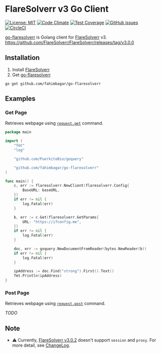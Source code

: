 # FlareSolverr v3 Go Client

[![License: MIT](https://img.shields.io/badge/License-MIT-yellow.svg)](https://opensource.org/licenses/MIT)
[![Code Climate](https://codeclimate.com/github/fahimbagar/go-flaresolverr.png)](https://codeclimate.com/github/fahimbagar/go-flaresolverr)
[![Test Coverage](https://api.codeclimate.com/v1/badges/c8eaaff0f761d4d1f09f/test_coverage)](https://codeclimate.com/github/fahimbagar/go-flaresolverr/test_coverage)
[![GitHub issues](https://img.shields.io/github/issues/fahimbagar/go-flaresolverr)](https://github.com/fahimbagar/go-flaresolverr/issues)
[![CircleCI](https://circleci.com/gh/fahimbagar/go-flaresolverr.svg?style=shield)](https://circleci.com/gh/fahimbagar/go-flaresolverr)

[go-flaresolverr](https://github.com/fahimbagar/go-flaresolverr) is Golang client for [FlareSolverr](https://github.com/FlareSolverr/FlareSolverr) v3. https://github.com/FlareSolverr/FlareSolverr/releases/tag/v3.0.0

## Installation
1. Install [FlareSolverr](https://github.com/FlareSolverr/FlareSolverr#installation)
2. Get [go-flaresolverr](https://github.com/fahimbagar/go-flaresolverr)
```shell
go get github.com/fahimbagar/go-flaresolverr
```

## Examples

### Get Page
Retrieves webpage using [`request.get`](https://github.com/FlareSolverr/FlareSolverr#-requestget) command.

```go
package main

import (
	"fmt"
	"log"

	"github.com/PuerkitoBio/goquery"

	"github.com/fahimbagar/go-flaresolverr"
)

func main() {
	c, err := flaresolverr.NewClient(flaresolverr.Config{
		BaseURL: baseURL,
	})
	if err != nil {
		log.Fatal(err)
	}

	b, err := c.Get(flaresolverr.GetParams{
		URL: "https://ifconfig.me",
	})
	if err != nil {
		log.Fatal(err)
	}

	doc, err := goquery.NewDocumentFromReader(bytes.NewReader(b))
	if err != nil {
		log.Fatal(err)
	}

	ipAddress := doc.Find("strong").First().Text()
	fmt.Println(ipAddress)
}
```

### Post Page
Retrieves webpage using [`request.post`](https://github.com/FlareSolverr/FlareSolverr#-requestpost) command.

_TODO_

## Note

- :warning: Currently, [FlareSolverr v3.0.2](https://github.com/FlareSolverr/FlareSolverr/releases/tag/v3.0.2)
doesn't support `session` and `proxy`.
For more detail, see [ChangeLog](https://github.com/FlareSolverr/FlareSolverr/blob/master/CHANGELOG.md#v300-20230104).
